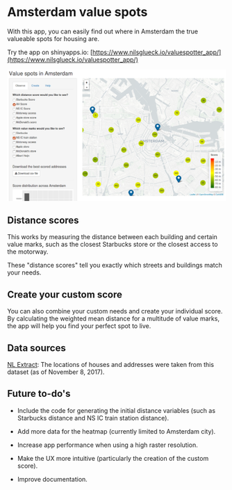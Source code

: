# Amsterdam value spots

With this app, you can easily find out where in Amsterdam the true valueable spots for housing are. 

Try the app on shinyapps.io:
[https://www.nilsglueck.io/valuespotter_app/](https://www.nilsglueck.io/valuespotter_app/)

![](screenshot.png)

## Distance scores

This works by measuring the distance between each building and certain value marks, such as the closest Starbucks store or the closest access to the motorway.

These "distance scores" tell you exactly which streets and buildings match your needs.

## Create your custom score

You can also combine your custom needs and create your individual score. By calculating the weighted mean distance for a multitude of value marks, the app will help you find your perfect spot to live.

## Data sources

[NL Extract](https://data.nlextract.nl/bag/csv/): The locations of houses and addresses were taken from this dataset (as of November 8, 2017).

## Future to-do's

* Include the code for generating the initial distance variables (such as Starbucks distance and NS IC train station distance).

* Add more data for the heatmap (currently limited to Amsterdam city).

* Increase app performance when using a high raster resolution.

* Make the UX more intuitive (particularly the creation of the custom score).

* Improve documentation.
